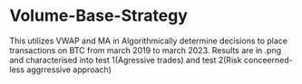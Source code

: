 # Volume-Base-Strategy
This utilizes VWAP and MA in Algorithmically determine decisions to place transactions on BTC from march 2019 to march 2023. 
Results are in .png and characterised into test 1(Agressive trades) and test 2(Risk conceerned-less aggrressive approach)

